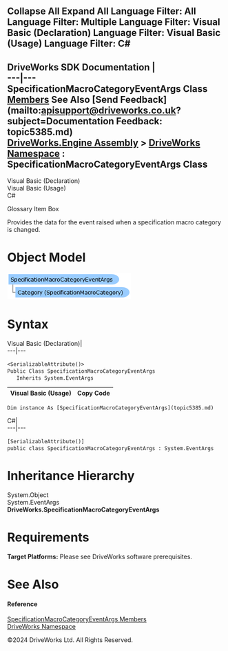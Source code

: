        

 Collapse All Expand All  Language Filter: All  Language Filter: Multiple  Language Filter: Visual Basic (Declaration) Language Filter: Visual Basic (Usage) Language Filter: C#  
---  
DriveWorks SDK Documentation  |   
---|---  
SpecificationMacroCategoryEventArgs Class   
[Members](topic5386.md) See Also [Send Feedback](mailto:apisupport@driveworks.co.uk?subject=Documentation Feedback: topic5385.md)  
[DriveWorks.Engine Assembly](topic2156.md) > [DriveWorks Namespace](topic2159.md) : SpecificationMacroCategoryEventArgs Class  
---  
  
Visual Basic (Declaration)    
Visual Basic (Usage)    
C# 

Glossary Item Box

Provides the data for the event raised when a specification macro category is changed. 

# Object Model

![](dotnetdiagramimages/image271.png)

# Syntax

Visual Basic (Declaration)|   
---|---  
      
    
    <SerializableAttribute()>
    Public Class SpecificationMacroCategoryEventArgs 
       Inherits System.EventArgs  
  
Visual Basic (Usage)| Copy Code  
---|---  
      
    
    Dim instance As [SpecificationMacroCategoryEventArgs](topic5385.md)  
  
C#|   
---|---  
      
    
    [SerializableAttribute()]
    public class SpecificationMacroCategoryEventArgs : System.EventArgs   
  
# Inheritance Hierarchy

System.Object  
System.EventArgs  
**DriveWorks.SpecificationMacroCategoryEventArgs**  


# Requirements

**Target Platforms:** Please see DriveWorks software prerequisites.

# See Also

#### Reference

[SpecificationMacroCategoryEventArgs Members](topic5386.md)   
[DriveWorks Namespace](topic2159.md)

©2024 DriveWorks Ltd. All Rights Reserved.
